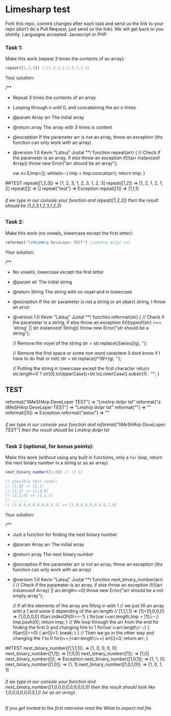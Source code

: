 # Limesharp test

Fork this repo, commit changes after each task and send us the link to your repo (don't do a Pull Request, just send us the link).
We will get back to you shortly. 
Languages accepted: Javascript or PHP. 

### Task 1: 
Make this work (repeat 3 times the contents of an array):
```javascript
repeat([1,2,3]) //[1,2,3,1,2,3,1,2,3]
```
Your solution:

/**
* Repeat 3 times the contents of an array
* Looping through n until 0, and concataining the arr n times
* @param Array arr The initial array
* @return array The array with 3 times is content
* @exception If the parameter arr is not an array, throw an exception (ths function can only work with an array)
* @version 1.0 Kevin "Latsuj" Justal
**/
function repeat(arr) {
	// Check if the parameter is an array, if else throw an exception
	if(!(arr instanceof Array)) throw new Error("arr should be an array");
	
	var n=3,tmp=[];
	while(n--) tmp = tmp.concat(arr);
	return tmp;
}

##TEST
repeat([1,2,3]) => [1, 2, 3, 1, 2, 3, 1, 2, 3]
repeat([1,2]) => [1, 2, 1, 2, 1, 2]
repeat([]) => []
repeat("test") => Exception
repeat([1]) => [1,1,1]

###### if we type in our console your function and repeat([1,2,3]) then the result should be [1,2,3,1,2,3,1,2,3] 

### Task 2:
Make this work (no vowels, lowercase except the first letter):
```javascript
reformat("liMeSHArp DeveLoper TEST") //Lmshrp dvlpr tst
```
Your solution:

/**
* No vowels, lowercase except the first letter
* @param str The initial string
* @return String The string with no voyel and in lowercase
* @exception If the str parameter is not a string or an object string, I throw an error
* @version 1.0 Kevin "Latsuj" Justal
**/
function reformat(str) {
	// Check if the parameter is a string, if else throw an exception
	if(!(typeof(str) === 'string' || str instanceof String)) throw new Error("str should be a string");
	
	// Remove the voyel of the string
	str = str.replace(/[aeiou]/gi, '');
	
	// Remove the first space or some non word caractere (I dont know if I have to do that or not)
	str = str.replace(/^\W*/gi, '');
	
	// Putting the string in lowercase except the first character
	return str.length>0 ? str[0].toUpperCase()+str.toLowerCase().substr(1) : "";
}

## TEST
reformat("liMeSHArp DeveLoper TEST") => "Lmshrp dvlpr tst"
reformat("a liMeSHArp DeveLoper TEST") => "Lmshrp dvlpr tst"
reformat("") => ""
reformat([0]) => Exception
reformat("aeiou") => ""

###### if we type in our console your function and reformat("liMeSHArp DeveLoper TEST") then the result should be Lmshrp dvlpr tst


### Task 3 (optional, for bonus points):
Make this work (without using any built in functions, only a `for` loop, return the next binary number in a string or as an array)
```javascript
next_binary_number([1,0]) // [1,1]

// possible test cases:
// [1,0] => [1,1]
// [1,1] => [1,0,0]
// [1,1,0] => [1,1,1]
// .......
// [1,0,0,0,0,0,0,0,0,1] => [1,0,0,0,0,0,0,0,1,0]
```
Your solution:

/**
* Just a function for finding the next binary number
* @param Array arr The initial array
* @return array The next binary number
* @exception If the parameter arr is not an array, throw an exception (ths function can only work with an array)
* @version 1.0 Kevin "Latsuj" Justal
**/
function next_binary_number(arr) {
	// Check if the parameter is an array, if else throw an exception
	if(!(arr instanceof Array) || arr.length==0) throw new Error("arr should be a not empty array");
	
	// If all the elements of the array are filling in with 1
	// we just fill an array with a 1 and some 0 depending of the arr.length
	// [1,1,1,1] => [1]+[0,0,0,0] => [1,0,0,0,0]
	if(arr.indexOf(0)==-1) {
		for(var i=arr.length,tmp = [1];i--;) tmp.push(0);
		return tmp;
	}
	// We loop through the arr from the end for finding the first 0 and changing him to 1
		for(var i=arr.length;i--;) {
		if(arr[i]==0) { 
			arr[i]=1;
			break;
		}
	}
	// Then we go in the other way and changing the 1 to 0
	for(i++;i<arr.length;i++) arr[i]=0;
	return arr;
}

##TEST
next_binary_number([1,1,1,1]); => [1, 0, 0, 0, 0]
next_binary_number([1,1]); => [1,0,0]
next_binary_number([1]); => [1,0]
next_binary_number([]); => Exception
next_binary_number([1,0,1]); => [1, 1, 0]
next_binary_number([1,0]); => [1, 1]
next_binary_number([1,0,1,0]); => [1, 0, 1, 1]

###### if we type in our console your function and next_binary_number([1,0,0,0,0,0,0,0,0,1]) then the result should look like 1,0,0,0,0,0,0,0,1,0 (or as an array).

###### If you get invited to the first interview read the What to expect.md file.
